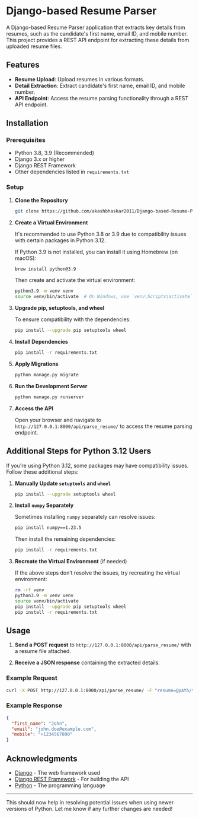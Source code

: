
# Django-based Resume Parser

A Django-based Resume Parser application that extracts key details from resumes, such as the candidate's first name, email ID, and mobile number. This project provides a REST API endpoint for extracting these details from uploaded resume files.

## Features

- **Resume Upload**: Upload resumes in various formats.
- **Detail Extraction**: Extract candidate's first name, email ID, and mobile number.
- **API Endpoint**: Access the resume parsing functionality through a REST API endpoint.

## Installation

### Prerequisites

- Python 3.8, 3.9 (Recommended)
- Django 3.x or higher
- Django REST Framework
- Other dependencies listed in `requirements.txt`

### Setup

1. **Clone the Repository**

   ```bash
   git clone https://github.com/akashbhaskar2011/Django-based-Resume-Parser.git
   ```

2. **Create a Virtual Environment**

   It's recommended to use Python 3.8 or 3.9 due to compatibility issues with certain packages in Python 3.12.

   If Python 3.9 is not installed, you can install it using Homebrew (on macOS):

   ```bash
   brew install python@3.9
   ```

   Then create and activate the virtual environment:

   ```bash
   python3.9 -m venv venv
   source venv/bin/activate  # On Windows, use `venv\Scripts\activate`
   ```

3. **Upgrade pip, setuptools, and wheel**

   To ensure compatibility with the dependencies:

   ```bash
   pip install --upgrade pip setuptools wheel
   ```

4. **Install Dependencies**

   ```bash
   pip install -r requirements.txt
   ```

5. **Apply Migrations**

   ```bash
   python manage.py migrate
   ```

6. **Run the Development Server**

   ```bash
   python manage.py runserver
   ```

7. **Access the API**

   Open your browser and navigate to `http://127.0.0.1:8000/api/parse_resume/` to access the resume parsing endpoint.

## Additional Steps for Python 3.12 Users

If you're using Python 3.12, some packages may have compatibility issues. Follow these additional steps:

1. **Manually Update `setuptools` and `wheel`**

   ```bash
   pip install --upgrade setuptools wheel
   ```

2. **Install `numpy` Separately**

   Sometimes installing `numpy` separately can resolve issues:

   ```bash
   pip install numpy==1.23.5
   ```

   Then install the remaining dependencies:

   ```bash
   pip install -r requirements.txt
   ```

3. **Recreate the Virtual Environment** (if needed)

   If the above steps don’t resolve the issues, try recreating the virtual environment:

   ```bash
   rm -rf venv
   python3.9 -m venv venv
   source venv/bin/activate
   pip install --upgrade pip setuptools wheel
   pip install -r requirements.txt
   ```

## Usage

1. **Send a POST request** to `http://127.0.0.1:8000/api/parse_resume/` with a resume file attached.

2. **Receive a JSON response** containing the extracted details.

### Example Request

```bash
curl -X POST http://127.0.0.1:8000/api/parse_resume/ -F "resume=@path/to/resume.pdf"
```

### Example Response

```json
{
  "first_name": "John",
  "email": "john.doe@example.com",
  "mobile": "+1234567890"
}
```

## Acknowledgments

- [Django](https://www.djangoproject.com/) - The web framework used
- [Django REST Framework](https://www.django-rest-framework.org/) - For building the API
- [Python](https://www.python.org/) - The programming language

---

This should now help in resolving potential issues when using newer versions of Python. Let me know if any further changes are needed!
